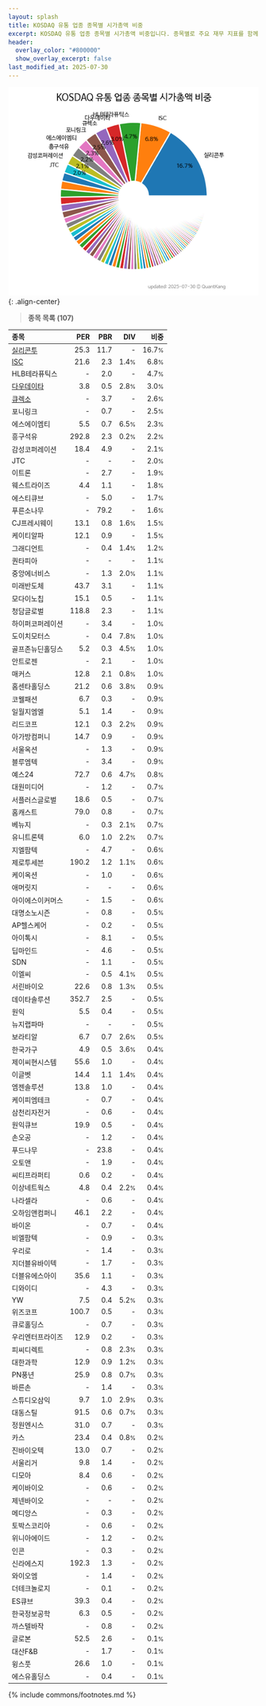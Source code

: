```yaml
---
layout: splash
title: KOSDAQ 유통 업종 종목별 시가총액 비중
excerpt: KOSDAQ 유통 업종 종목별 시가총액 비중입니다. 종목별로 주요 재무 지표를 함께 표시합니다.
header:
  overlay_color: "#800000"
  show_overlay_excerpt: false
last_modified_at: 2025-07-30
---
```



![KOSDAQ 유통 업종 종목별 시가총액 비중](/stats/sector/images/kosdaq_업종_유통_종목.png){: .align-center}


> **종목 목록 (107)**<a id="list"></a>

| **종목** | **PER** | **PBR** | **DIV** | **비중** |
| :------- | ------: | ------: | ------: | -------: |
| [실리콘투](/257720/) | 25.3 | 11.7 | - | 16.7<small>%</small> |
| [ISC](/095340/) | 21.6 | 2.3 | 1.4<small>%</small> | 6.8<small>%</small> |
| HLB테라퓨틱스 | - | 2.0 | - | 4.7<small>%</small> |
| [다우데이타](/032190/) | 3.8 | 0.5 | 2.8<small>%</small> | 3.0<small>%</small> |
| [큐렉소](/060280/) | - | 3.7 | - | 2.6<small>%</small> |
| 포니링크 | - | 0.7 | - | 2.5<small>%</small> |
| 에스에이엠티 | 5.5 | 0.7 | 6.5<small>%</small> | 2.3<small>%</small> |
| 흥구석유 | 292.8 | 2.3 | 0.2<small>%</small> | 2.2<small>%</small> |
| 감성코퍼레이션 | 18.4 | 4.9 | - | 2.1<small>%</small> |
| JTC | - | - | - | 2.0<small>%</small> |
| 이트론 | - | 2.7 | - | 1.9<small>%</small> |
| 웨스트라이즈 | 4.4 | 1.1 | - | 1.8<small>%</small> |
| 에스티큐브 | - | 5.0 | - | 1.7<small>%</small> |
| 푸른소나무 | - | 79.2 | - | 1.6<small>%</small> |
| CJ프레시웨이 | 13.1 | 0.8 | 1.6<small>%</small> | 1.5<small>%</small> |
| 케이티알파 | 12.1 | 0.9 | - | 1.5<small>%</small> |
| 그래디언트 | - | 0.4 | 1.4<small>%</small> | 1.2<small>%</small> |
| 퀀타피아 | - | - | - | 1.1<small>%</small> |
| 중앙에너비스 | - | 1.3 | 2.0<small>%</small> | 1.1<small>%</small> |
| 미래반도체 | 43.7 | 3.1 | - | 1.1<small>%</small> |
| 모다이노칩 | 15.1 | 0.5 | - | 1.1<small>%</small> |
| 청담글로벌 | 118.8 | 2.3 | - | 1.1<small>%</small> |
| 하이퍼코퍼레이션 | - | 3.4 | - | 1.0<small>%</small> |
| 도이치모터스 | - | 0.4 | 7.8<small>%</small> | 1.0<small>%</small> |
| 골프존뉴딘홀딩스 | 5.2 | 0.3 | 4.5<small>%</small> | 1.0<small>%</small> |
| 안트로젠 | - | 2.1 | - | 1.0<small>%</small> |
| 매커스 | 12.8 | 2.1 | 0.8<small>%</small> | 1.0<small>%</small> |
| 홈센타홀딩스 | 21.2 | 0.6 | 3.8<small>%</small> | 0.9<small>%</small> |
| 코웰패션 | 6.7 | 0.3 | - | 0.9<small>%</small> |
| 일월지엠엘 | 5.1 | 1.4 | - | 0.9<small>%</small> |
| 리드코프 | 12.1 | 0.3 | 2.2<small>%</small> | 0.9<small>%</small> |
| 아가방컴퍼니 | 14.7 | 0.9 | - | 0.9<small>%</small> |
| 서울옥션 | - | 1.3 | - | 0.9<small>%</small> |
| 블루엠텍 | - | 3.4 | - | 0.9<small>%</small> |
| 예스24 | 72.7 | 0.6 | 4.7<small>%</small> | 0.8<small>%</small> |
| 대원미디어 | - | 1.2 | - | 0.7<small>%</small> |
| 서플러스글로벌 | 18.6 | 0.5 | - | 0.7<small>%</small> |
| 홈캐스트 | 79.0 | 0.8 | - | 0.7<small>%</small> |
| 베뉴지 | - | 0.3 | 2.1<small>%</small> | 0.7<small>%</small> |
| 유니트론텍 | 6.0 | 1.0 | 2.2<small>%</small> | 0.7<small>%</small> |
| 지엘팜텍 | - | 4.7 | - | 0.6<small>%</small> |
| 제로투세븐 | 190.2 | 1.2 | 1.1<small>%</small> | 0.6<small>%</small> |
| 케이옥션 | - | 1.0 | - | 0.6<small>%</small> |
| 애머릿지 | - | - | - | 0.6<small>%</small> |
| 아이에스이커머스 | - | 1.5 | - | 0.6<small>%</small> |
| 대명소노시즌 | - | 0.8 | - | 0.5<small>%</small> |
| AP헬스케어 | - | 0.2 | - | 0.5<small>%</small> |
| 아이톡시 | - | 8.1 | - | 0.5<small>%</small> |
| 딥마인드 | - | 4.6 | - | 0.5<small>%</small> |
| SDN | - | 1.1 | - | 0.5<small>%</small> |
| 이엘씨 | - | 0.5 | 4.1<small>%</small> | 0.5<small>%</small> |
| 서린바이오 | 22.6 | 0.8 | 1.3<small>%</small> | 0.5<small>%</small> |
| 데이타솔루션 | 352.7 | 2.5 | - | 0.5<small>%</small> |
| 원익 | 5.5 | 0.4 | - | 0.5<small>%</small> |
| 뉴지랩파마 | - | - | - | 0.5<small>%</small> |
| 보라티알 | 6.7 | 0.7 | 2.6<small>%</small> | 0.5<small>%</small> |
| 한국가구 | 4.9 | 0.5 | 3.6<small>%</small> | 0.4<small>%</small> |
| 제이씨현시스템 | 55.6 | 1.0 | - | 0.4<small>%</small> |
| 이글벳 | 14.4 | 1.1 | 1.4<small>%</small> | 0.4<small>%</small> |
| 엠젠솔루션 | 13.8 | 1.0 | - | 0.4<small>%</small> |
| 케이피엠테크 | - | 0.7 | - | 0.4<small>%</small> |
| 삼천리자전거 | - | 0.6 | - | 0.4<small>%</small> |
| 원익큐브 | 19.9 | 0.5 | - | 0.4<small>%</small> |
| 손오공 | - | 1.2 | - | 0.4<small>%</small> |
| 푸드나무 | - | 23.8 | - | 0.4<small>%</small> |
| 오토앤 | - | 1.9 | - | 0.4<small>%</small> |
| 씨티프라퍼티 | 0.6 | 0.2 | - | 0.4<small>%</small> |
| 이상네트웍스 | 4.8 | 0.4 | 2.2<small>%</small> | 0.4<small>%</small> |
| 나라셀라 | - | 0.6 | - | 0.4<small>%</small> |
| 오하임앤컴퍼니 | 46.1 | 2.2 | - | 0.4<small>%</small> |
| 바이온 | - | 0.7 | - | 0.4<small>%</small> |
| 비엘팜텍 | - | 0.9 | - | 0.3<small>%</small> |
| 우리로 | - | 1.4 | - | 0.3<small>%</small> |
| 지더블유바이텍 | - | 1.7 | - | 0.3<small>%</small> |
| 더블유에스아이 | 35.6 | 1.1 | - | 0.3<small>%</small> |
| 디와이디 | - | 4.3 | - | 0.3<small>%</small> |
| YW | 7.5 | 0.4 | 5.2<small>%</small> | 0.3<small>%</small> |
| 위즈코프 | 100.7 | 0.5 | - | 0.3<small>%</small> |
| 큐로홀딩스 | - | 0.7 | - | 0.3<small>%</small> |
| 우리엔터프라이즈 | 12.9 | 0.2 | - | 0.3<small>%</small> |
| 피씨디렉트 | - | 0.8 | 2.3<small>%</small> | 0.3<small>%</small> |
| 대한과학 | 12.9 | 0.9 | 1.2<small>%</small> | 0.3<small>%</small> |
| PN풍년 | 25.9 | 0.8 | 0.7<small>%</small> | 0.3<small>%</small> |
| 바른손 | - | 1.4 | - | 0.3<small>%</small> |
| 스튜디오삼익 | 9.7 | 1.0 | 2.9<small>%</small> | 0.3<small>%</small> |
| 대동스틸 | 91.5 | 0.6 | 0.7<small>%</small> | 0.3<small>%</small> |
| 정원엔시스 | 31.0 | 0.7 | - | 0.3<small>%</small> |
| 카스 | 23.4 | 0.4 | 0.8<small>%</small> | 0.2<small>%</small> |
| 진바이오텍 | 13.0 | 0.7 | - | 0.2<small>%</small> |
| 서울리거 | 9.8 | 1.4 | - | 0.2<small>%</small> |
| 디모아 | 8.4 | 0.6 | - | 0.2<small>%</small> |
| 케이바이오 | - | 0.6 | - | 0.2<small>%</small> |
| 제넨바이오 | - | - | - | 0.2<small>%</small> |
| 메디앙스 | - | 0.3 | - | 0.2<small>%</small> |
| 토박스코리아 | - | 0.6 | - | 0.2<small>%</small> |
| 위니아에이드 | - | 1.2 | - | 0.2<small>%</small> |
| 인콘 | - | 0.3 | - | 0.2<small>%</small> |
| 신라에스지 | 192.3 | 1.3 | - | 0.2<small>%</small> |
| 와이오엠 | - | 1.4 | - | 0.2<small>%</small> |
| 더테크놀로지 | - | 0.1 | - | 0.2<small>%</small> |
| ES큐브 | 39.3 | 0.4 | - | 0.2<small>%</small> |
| 한국정보공학 | 6.3 | 0.5 | - | 0.2<small>%</small> |
| 까스텔바작 | - | 0.8 | - | 0.2<small>%</small> |
| 글로본 | 52.5 | 2.6 | - | 0.1<small>%</small> |
| 대산F&B | - | 1.7 | - | 0.1<small>%</small> |
| 윙스풋 | 26.6 | 1.0 | - | 0.1<small>%</small> |
| 에스유홀딩스 | - | 0.4 | - | 0.1<small>%</small> |

{% include commons/footnotes.md %}